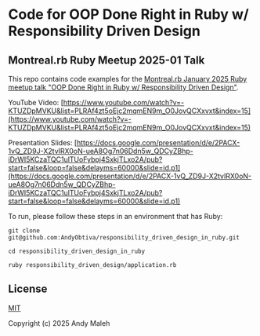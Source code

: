 # Code for OOP Done Right in Ruby w/ Responsibility Driven Design
## Montreal.rb Ruby Meetup 2025-01 Talk

This repo contains code examples for the [Montreal.rb January 2025 Ruby meetup talk "OOP Done Right in Ruby w/ Responsibility Driven Design"](https://www.youtube.com/watch?v=-KTUZDpMVKU&list=PLRAf4zt5oEjc2mqmEN9m_O0JovQCXxvxt&index=15).

YouTube Video:
[https://www.youtube.com/watch?v=-KTUZDpMVKU&list=PLRAf4zt5oEjc2mqmEN9m_O0JovQCXxvxt&index=15](https://www.youtube.com/watch?v=-KTUZDpMVKU&list=PLRAf4zt5oEjc2mqmEN9m_O0JovQCXxvxt&index=15)

Presentation Slides:
[https://docs.google.com/presentation/d/e/2PACX-1vQ_ZD9J-X2tvIRX0oN-ueA8Og7n06Ddn5w_QDCyZBhp-iDrWI5KCzaTQC1ulTUoFybpj4SxkjTLxo2A/pub?start=false&loop=false&delayms=60000&slide=id.p1](https://docs.google.com/presentation/d/e/2PACX-1vQ_ZD9J-X2tvIRX0oN-ueA8Og7n06Ddn5w_QDCyZBhp-iDrWI5KCzaTQC1ulTUoFybpj4SxkjTLxo2A/pub?start=false&loop=false&delayms=60000&slide=id.p1)

To run, please follow these steps in an environment that has Ruby:

```
git clone git@github.com:AndyObtiva/responsibility_driven_design_in_ruby.git
```

```
cd responsibility_driven_design_in_ruby
```

```
ruby responsibility_driven_design/application.rb
```

## License

[MIT](LICENSE.txt)

Copyright (c) 2025 Andy Maleh
